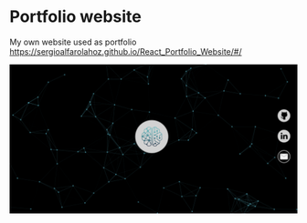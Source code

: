 # Portfolio website
My own website used as portfolio
https://sergioalfarolahoz.github.io/React_Portfolio_Website/#/

![Portfolio website](https://raw.githubusercontent.com/SergioAlfaroLahoz/React_Portfolio_Website/New-Design_2.0/src/components/img/Portfolio.png)